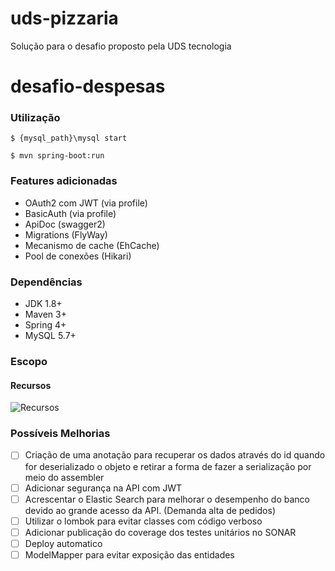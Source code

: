 # uds-pizzaria
Solução para o desafio proposto pela UDS tecnologia

# desafio-despesas
### Utilização

```
$ {mysql_path}\mysql start
```

```
$ mvn spring-boot:run
```

### Features adicionadas
- OAuth2 com JWT (via profile)
- BasicAuth (via profile)
- ApiDoc (swagger2)
- Migrations (FlyWay)
- Mecanismo de cache (EhCache)
- Pool de conexões (Hikari)

### Dependências
- JDK 1.8+
- Maven 3+
- Spring 4+
- MySQL 5.7+

### Escopo

#### Recursos
![Recursos](https://i.imgur.com/OYYy7QP.jpg)


### Possíveis Melhorias
- [ ] Criação de uma anotação para recuperar os dados através do id quando for deserializado o objeto e retirar a forma de fazer a serialização por meio do assembler
- [ ] Adicionar segurança na API com JWT
- [ ] Acrescentar o Elastic Search para melhorar o desempenho do banco devido ao grande acesso da API. (Demanda alta de pedidos)
- [ ] Utilizar o lombok para evitar classes com código verboso
- [ ] Adicionar publicação do coverage dos testes unitários no SONAR
- [ ] Deploy automatico
- [ ] ModelMapper para evitar exposição das entidades
